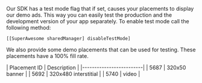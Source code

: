 Our SDK has a test mode flag that if set, causes your placements to display our demo ads. This way you can easily test the production and the development version of your app separately. To enable test mode call the following method:

```
[[SuperAwesome sharedManager] disableTestMode]
```

We also provide some demo placements that can be used for testing. These placements have a 100% fill rate.

| Placement ID | Description |
|-------------------------|
| 5687 | 320x50 banner |
| 5692 | 320x480 interstitial |
| 5740 | video |
